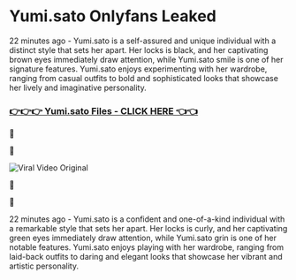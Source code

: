 # Yumi.sato Onlyfans Leaked

<p>22 minutes ago - Yumi.sato is a self-assured and unique individual with a distinct style that sets her apart. Her locks is black, and her captivating brown eyes immediately draw attention, while Yumi.sato smile is one of her signature features. Yumi.sato enjoys experimenting with her wardrobe, ranging from casual outfits to bold and sophisticated looks that showcase her lively and imaginative personality.</p><p>
<h3><a href="https://fansleaks.com-getfree.pro/yumi-sato" rel="nofollow">👉👉👉 Yumi.sato Files - CLICK HERE 👈👈</a></h3>
<p>🔻</p>
<p>🔻</p> <p>
<a href="https://fansleaks.com-getfree.pro/yumi-sato" rel="nofollow"><img src="https://i.imgur.com/0ZbtXZ5.gif" alt="Viral Video Original" style="max-width: 100%; display: inline-block;" data-target="animated-image.originalImage"></a>
<p>🔻</p>
<p>🔻</p> <p>22 minutes ago - Yumi.sato is a confident and one-of-a-kind individual with a remarkable style that sets her apart. Her locks is curly, and her captivating green eyes immediately draw attention, while Yumi.sato grin is one of her notable features. Yumi.sato enjoys playing with her wardrobe, ranging from laid-back outfits to daring and elegant looks that showcase her vibrant and artistic personality.</p>